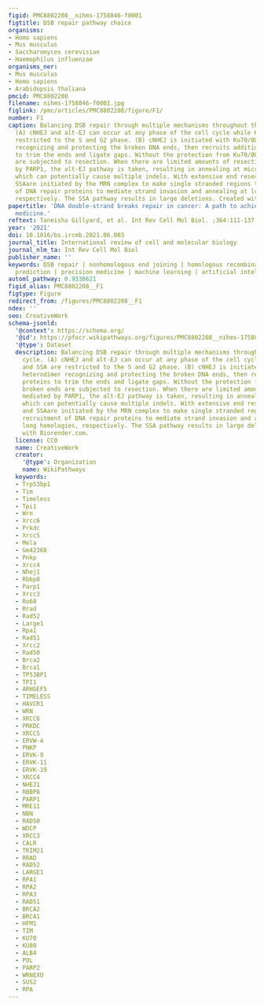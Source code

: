 ```yaml
---
figid: PMC8802208__nihms-1758846-f0001
figtitle: DSB repair pathway choice
organisms:
- Homo sapiens
- Mus musculus
- Saccharomyces cerevisiae
- Haemophilus influenzae
organisms_ner:
- Mus musculus
- Homo sapiens
- Arabidopsis thaliana
pmcid: PMC8802208
filename: nihms-1758846-f0001.jpg
figlink: /pmc/articles/PMC8802208/figure/F1/
number: F1
caption: Balancing DSB repair through multiple mechanisms throughout the cell cycle.
  (A) cNHEJ and alt-EJ can occur at any phase of the cell cycle while HR and SSA are
  restricted to the S and G2 phase. (B) cNHEJ is initiated with Ku70/80 heterodimer
  recognizing and protecting the broken DNA ends, then recruits additional proteins
  to trim the ends and ligate gaps. Without the protection from Ku70/80, broken ends
  are subjected to resection. When there are limited amounts of resection, mediated
  by PARP1, the alt-EJ pathway is taken, resulting in annealing at microhomologies
  which can potentially cause multiple indels. With extensive end resection, HR and
  SSAare initiated by the MRN complex to make single stranded regions that allow recruitment
  of DNA repair proteins to mediate strand invasion and annealing at long homologies,
  respectively. The SSA pathway results in large deletions. Created with Biorender.com.
papertitle: 'DNA double-strand breaks repair in cancer: A path to achieving precision
  medicine.'
reftext: Taneisha Gillyard, et al. Int Rev Cell Mol Biol. ;364:111-137.
year: '2021'
doi: 10.1016/bs.ircmb.2021.06.003
journal_title: International review of cell and molecular biology
journal_nlm_ta: Int Rev Cell Mol Biol
publisher_name: ''
keywords: DSB repair | nonhomologous end joining | homologous recombination | risk
  prediction | precision medicine | machine learning | artificial intelligence
automl_pathway: 0.9338621
figid_alias: PMC8802208__F1
figtype: Figure
redirect_from: /figures/PMC8802208__F1
ndex: ''
seo: CreativeWork
schema-jsonld:
  '@context': https://schema.org/
  '@id': https://pfocr.wikipathways.org/figures/PMC8802208__nihms-1758846-f0001.html
  '@type': Dataset
  description: Balancing DSB repair through multiple mechanisms throughout the cell
    cycle. (A) cNHEJ and alt-EJ can occur at any phase of the cell cycle while HR
    and SSA are restricted to the S and G2 phase. (B) cNHEJ is initiated with Ku70/80
    heterodimer recognizing and protecting the broken DNA ends, then recruits additional
    proteins to trim the ends and ligate gaps. Without the protection from Ku70/80,
    broken ends are subjected to resection. When there are limited amounts of resection,
    mediated by PARP1, the alt-EJ pathway is taken, resulting in annealing at microhomologies
    which can potentially cause multiple indels. With extensive end resection, HR
    and SSAare initiated by the MRN complex to make single stranded regions that allow
    recruitment of DNA repair proteins to mediate strand invasion and annealing at
    long homologies, respectively. The SSA pathway results in large deletions. Created
    with Biorender.com.
  license: CC0
  name: CreativeWork
  creator:
    '@type': Organization
    name: WikiPathways
  keywords:
  - Trp53bp1
  - Tim
  - Timeless
  - Tpi1
  - Wrn
  - Xrcc6
  - Prkdc
  - Xrcc5
  - Mela
  - Gm42368
  - Pnkp
  - Xrcc4
  - Nhej1
  - Rbbp8
  - Parp1
  - Xrcc3
  - Ro60
  - Rrad
  - Rad52
  - Large1
  - Rpa1
  - Rad51
  - Xrcc2
  - Rad50
  - Brca2
  - Brca1
  - TP53BP1
  - TPI1
  - ARHGEF5
  - TIMELESS
  - HAVCR1
  - WRN
  - XRCC6
  - PRKDC
  - XRCC5
  - ERVW-4
  - PNKP
  - ERVK-9
  - ERVK-11
  - ERVK-19
  - XRCC4
  - NHEJ1
  - RBBP8
  - PARP1
  - MRE11
  - NBN
  - RAD50
  - WDCP
  - XRCC3
  - CALR
  - TRIM21
  - RRAD
  - RAD52
  - LARGE1
  - RPA1
  - RPA2
  - RPA3
  - RAD51
  - BRCA2
  - BRCA1
  - HFM1
  - TIM
  - KU70
  - KU80
  - ALB4
  - POL
  - PARP2
  - WRNEXO
  - SUS2
  - RPA
---
```

